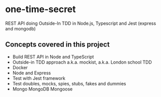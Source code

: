 # one-time-secret
REST API doing Outside-In TDD in Node.js, Typescript and Jest (express and mongodb)

## Concepts covered in this project
* Build REST API in Node and TypeScript
* Outside-in TDD approach a.k.a. mockist, a.k.a. London school TDD
* Docker
* Node and Express
* Test with Jest framework
* Test doubles, mocks, spies, stubs, fakes and dummies
* Mongo MongoDB Mongoose
